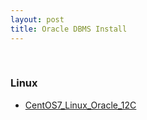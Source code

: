 ```yaml
---
layout: post
title: Oracle DBMS Install
---
```

<br>

### Linux

* [CentOS7_Linux_Oracle_12C](/2023/07/18/centos7-linux-oracle_12c.html)